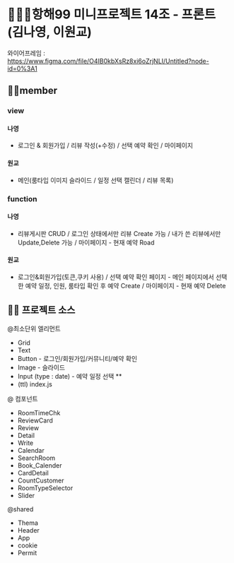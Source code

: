 # 🧚🏻‍♀️항해99 미니프로젝트 14조 - 프론트(김나영, 이원교)

와이어프레임 : https://www.figma.com/file/O4IB0kbXsRz8xi6oZrjNLI/Untitled?node-id=0%3A1

## 🙌🏻member
### view
#### 나영
- 로그인 & 회원가입 / 리뷰 작성(+수정) / 선택 예약 확인 / 마이페이지
#### 원교
- 메인(룸타입 이미지 슬라이드 / 일정 선택 캘린더 / 리뷰 목록)
### function
#### 나영
- 리뷰게시판 CRUD / 로그인 상태에서만 리뷰 Create 가능 / 내가 쓴 리뷰에서만 Update,Delete 가능 / 마이페이지 - 현재 예약 Road
#### 원교
- 로그인&회원가입(토큰,쿠키 사용) / 선택 예약 확인 페이지 - 메인 페이지에서 선택한 예약 일정, 인원, 룸타입 확인 후 예약 Create / 마이페이지 - 현재 예약 Delete

## ✍🏻 프로젝트 소스
@최소단위 엘리먼트
- Grid
- Text
- Button - 로그인/회원가입/커뮤니티/예약 확인
- Image - 슬라이드
- Input (type : date) - 예약 일정 선택 **
- (ttl) index.js

@ 컴포넌트
- RoomTimeChk
- ReviewCard
- Review
- Detail
- Write
- Calendar
- SearchRoom
- Book_Calender
- CardDetail
- CountCustomer
- RoomTypeSelector
- Slider

@shared
- Thema
- Header
- App
- cookie
- Permit

